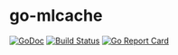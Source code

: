 # go-mlcache

[![GoDoc](https://godoc.org/github.com/hongliang5316/go-mlcache?status.svg)](https://godoc.org/github.com/hongliang5316/go-mlcache)
[![Build Status](https://travis-ci.org/hongliang5316/go-mlcache.svg?branch=master)](https://travis-ci.org/hongliang5316/go-mlcache)
[![Go Report Card](https://goreportcard.com/badge/github.com/hongliang5316/go-mlcache)](https://goreportcard.com/report/github.com/hongliang5316/go-mlcache)
